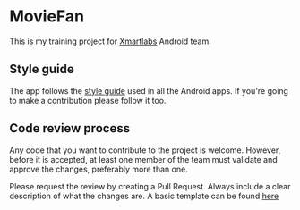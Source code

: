 # MovieFan

This is my training project for [Xmartlabs](https://xmartlabs.com) Android team.

## Style guide

The app follows the [style guide](https://github.com/xmartlabs/Android-Style-Guide)
used in all the Android apps. If you're going to make a contribution please follow
it too.

## Code review process

Any code that you want to contribute to the project is welcome. However,
before it is accepted, at least one member of the team must validate and approve
the changes, preferably more than one.

Please request the review by creating a Pull Request. Always include
a clear description of what the changes are. A basic template can be
found [here](.github/PULL_REQUEST_TEMPLATE.md)
